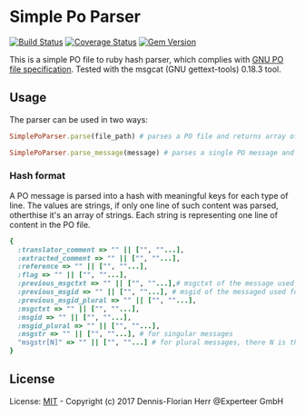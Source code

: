 # Simple Po Parser

[![Build Status](https://travis-ci.org/experteer/simple_po_parser.svg?branch=master)](https://travis-ci.org/experteer/simple_po_parser)
[![Coverage Status](https://img.shields.io/coveralls/experteer/simple_po_parser.svg)](https://coveralls.io/github/experteer/simple_po_parser)
[![Gem Version](https://badge.fury.io/rb/simple_po_parser.svg)](https://badge.fury.io/rb/simple_po_parser)

This is a simple PO file to ruby hash parser, which complies with [GNU PO file specification](https://www.gnu.org/software/gettext/manual/html_node/PO-Files.html). Tested with the msgcat (GNU gettext-tools) 0.18.3 tool.

## Usage

The parser can be used in two ways:

```ruby
SimplePoParser.parse(file_path) # parses a PO file and returns array of hashes

SimplePoParser.parse_message(message) # parses a single PO message and returns a hash
```

### Hash format

A PO message is parsed into a hash with meaningful keys for each type of line.
 The values are strings, if only one line of such content was parsed,
 otherthise it's an array of strings. Each string is
 representing one line of content in the PO file.

```ruby
{
  :translator_comment => "" || ["", ""...],
  :extracted_comment => "" || ["", ""...],
  :reference => "" || ["", ""...],
  :flag => "" || ["", ""...],
  :previous_msgctxt => "" || ["", ""...],# msgctxt of the message used for the fuzzy translation
  :previous_msgid => "" || ["", ""...], # msgid of the messaged used for the fuzzy translation
  :previous_msgid_plural => "" || ["", ""...],
  :msgctxt => "" || ["", ""...],
  :msgid => "" || ["", ""...],
  :msgid_plural => "" || ["", ""...],
  :msgstr => "" || ["", ""...], # for singular messages
  "msgstr[N]" => "" || ["", ""...] # for plural messages, there N is the plural number starting from 0
}
```

## License

License: [MIT](LICENSE.txt) - Copyright (c) 2017 Dennis-Florian Herr @Experteer GmbH
